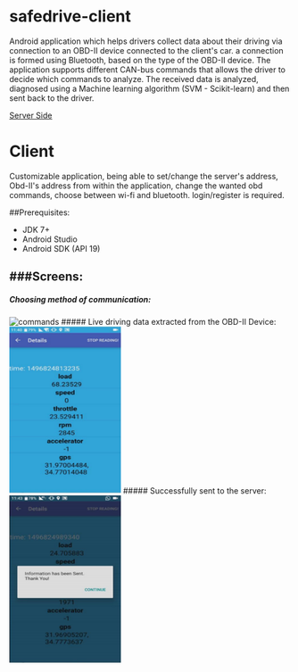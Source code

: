 # safedrive-client

Android application which helps drivers collect data about their driving via connection to an OBD-II device
connected to the client's car.
a connection is formed using Bluetooth, based on the type of the OBD-II device.
The application supports different CAN-bus commands that allows the driver to decide which commands to analyze.
The received data is analyzed, diagnosed using a Machine learning algorithm (SVM - Scikit-learn) and then sent back to the driver.

[Server Side](https://github.com/taldarchi/safedrive-server)

# Client

Customizable application, being able to set/change the server's address, Obd-II's address from within the 
application, change the wanted obd commands, choose between wi-fi and bluetooth.
login/register is required.

##Prerequisites:
- JDK 7+
- Android Studio
- Android SDK (API 19)

###Screens:
---
##### Choosing method of communication:
<img src=".https://github.com/taldarchi/safedrive-client/blob/master/pics/Capture.PNG" alt="commands" width="200" height="300"/>
##### Live driving data extracted from the OBD-II Device:
<img src="./pics/Capture2.png" alt="run" width="200" height="300"/>
##### Successfully sent to the server:
<img src="./pics/Capture3.png" alt="sent" width="200" height="300"/>
